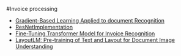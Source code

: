 #Invoice processing

- [Gradient-Based Learning Applied to document Recognition](https://github.com/jhubar/invoiceProcessing/blob/master/Documentation/lecun-98.pdf)
- [ResNetImplementation](https://github.com/akshaymehra24/WideResnet)
- [Fine-Tuning Transformer Model for Invoice Recognition](https://www.kdnuggets.com/2021/06/fine-tuning-transformer-model-invoice-recognition.html)
- [LayoutLM: Pre-training of Text and Layout for Document Image Understanding](https://arxiv.org/pdf/1912.13318.pdf)
